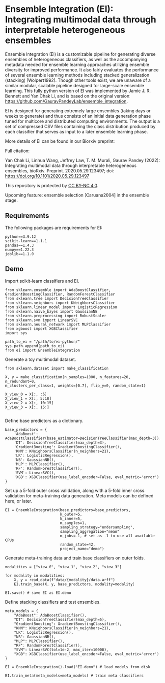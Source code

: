 # Ensemble Integration (EI): Integrating multimodal data through interpretable heterogeneous ensembles
Ensemble Integration (EI) is a customizable pipeline for generating diverse ensembles of heterogeneous classifiers, as well as the accompanying metadata needed for ensemble learning approaches utilizing ensemble diversity for improved performance. It also fairly evaluates the performance of several ensemble learning methods including stacked generalization (stacking) [Wolpert1992]. Though other tools exist, we are unaware of a similar modular, scalable pipeline designed for large-scale ensemble learning. This fully python version of EI was implemented by Jamie J. R. Bennett and Yan Chak Li, and is based on the original version: https://github.com/GauravPandeyLab/ensemble_integration.

EI is designed for generating extremely large ensembles (taking days or weeks to generate) and thus consists of an initial data generation phase tuned for multicore and distributed computing environments. The output is a set of compressed CSV files containing the class distribution produced by each classifier that serves as input to a later ensemble learning phase.

More details of EI can be found in our Biorxiv preprint:

Full citation:

Yan Chak Li, Linhua Wang, Jeffrey Law, T. M. Murali, Gaurav Pandey (2022): Integrating multimodal data through interpretable heterogeneous ensembles, bioRxiv. Preprint. 2020.05.29.123497; doi: https://doi.org/10.1101/2020.05.29.123497

This repository is protected by [CC BY-NC 4.0](https://github.com/GauravPandeyLab/ei-python/blob/main/license.md).

Upcoming feature: ensemble selection [Caruana2004] in the ensemble stage.

## Requirements ##

The following packages are requirements for EI:

```
python==3.9.12
scikit-learn==1.1.1
pandas==1.4.3
numpy==1.22.3
joblib==1.1.0
```

## Demo ##

Import scikit-learn classifiers and EI.

```
from sklearn.ensemble import AdaBoostClassifier, GradientBoostingClassifier, RandomForestClassifier
from sklearn.tree import DecisionTreeClassifier
from sklearn.neighbors import KNeighborsClassifier
from sklearn.linear_model import LogisticRegression
from sklearn.naive_bayes import GaussianNB
from sklearn.preprocessing import RobustScaler
from sklearn.svm import LinearSVC
from sklearn.neural_network import MLPClassifier
from xgboost import XGBClassifier
import sys

path_to_ei = "/path/to/ei-python/"
sys.path.append(path_to_ei)
from ei import EnsembleIntegration
```

Generate a toy multimodal dataset.

```
from sklearn.dataset import make_classification

X, y = make_classification(n_samples=1000, n_features=20, n_redundant=0,
n_clusters_per_class=1, weights=[0.7], flip_y=0, random_state=1)

X_view_0 = X[:, :5]
X_view_1 = X[:, 5:10]
X_view_2 = X[:, 10:15]
X_view_3 = X[:, 15:]
  
```

Define base predictors as a dictionary.

```
base_predictors = {
    'AdaBoost': AdaBoostClassifier(base_estimator=DecisionTreeClassifier(max_depth=3)),
    'DT': DecisionTreeClassifier(max_depth=3),
    'GradientBoosting': GradientBoostingClassifier(),
    'KNN': KNeighborsClassifier(n_neighbors=21),
    'LR': LogisticRegression(),
    'NB': GaussianNB(),
    'MLP': MLPClassifier(),
    'RF': RandomForestClassifier(),
    'SVM': LinearSVC(),
    'XGB': XGBClassifier(use_label_encoder=False, eval_metric='error')
}
```

Set up a 5-fold outer cross validation, along with a 5-fold inner cross validation for meta-training data generation. Meta models can be defined here, or later. 

```
EI = EnsembleIntegration(base_predictors=base_predictors,
                         k_outer=5,
                         k_inner=5,
                         n_samples=1,
                         sampling_strategy="undersampling",
                         sampling_aggregation="mean"
                         n_jobs=-1, # set as -1 to use all available CPUs
                         random_state=42,
                         project_name="demo")
```

Generate meta-training data and train base classifiers on outer folds.

```
modalities = ["view_0", "view_1", "view_2", "view_3"]

for modality in modalities:
    X, y = read_data(f"data/{modality}/data.arff")
    EI.train_base(X, y, base_predictors, modality=modality)

EI.save() # save EI as EI.demo
```

Define stacking classifiers and test ensembles.

```
meta_models = {
    "AdaBoost": AdaBoostClassifier(),
    "DT": DecisionTreeClassifier(max_depth=5),
    "GradientBoosting": GradientBoostingClassifier(),
    "KNN": KNeighborsClassifier(n_neighbors=21),
    "LR": LogisticRegression(),
    "NB": GaussianNB(),
    "MLP": MLPClassifier(),
    "RF": RandomForestClassifier(),
    "SVM": LinearSVC(tol=1e-2, max_iter=10000),
    "XGB": XGBClassifier(use_label_encoder=False, eval_metric='error')
}

EI = EnsembleIntegration().load("EI.demo") # load models from disk

EI.train_meta(meta_models=meta_models) # train meta classifiers
```



